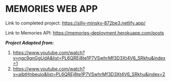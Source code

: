 # MEMORIES WEB APP
Link to completed project: https://silly-minsky-872be3.netlify.app/

Link to Memories API: https://memories-deployment.herokuapp.com/posts

***Project Adapted from:*** 
1. https://www.youtube.com/watch?v=ngc9gnGgUdA&list=PL6QREj8te1P7VSwhrMf3D3Xt4V6_SRkhu&index=1
2. https://www.youtube.com/watch?v=aibtHnbeuio&list=PL6QREj8te1P7VSwhrMf3D3Xt4V6_SRkhu&index=2
